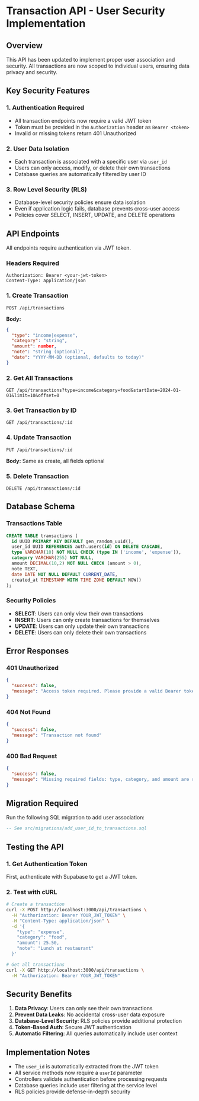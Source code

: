 # Transaction API - User Security Implementation

## Overview
This API has been updated to implement proper user association and security. All transactions are now scoped to individual users, ensuring data privacy and security.

## Key Security Features

### 1. Authentication Required
- All transaction endpoints now require a valid JWT token
- Token must be provided in the `Authorization` header as `Bearer <token>`
- Invalid or missing tokens return 401 Unauthorized

### 2. User Data Isolation
- Each transaction is associated with a specific user via `user_id`
- Users can only access, modify, or delete their own transactions
- Database queries are automatically filtered by user ID

### 3. Row Level Security (RLS)
- Database-level security policies ensure data isolation
- Even if application logic fails, database prevents cross-user access
- Policies cover SELECT, INSERT, UPDATE, and DELETE operations

## API Endpoints

All endpoints require authentication via JWT token.

### Headers Required
```
Authorization: Bearer <your-jwt-token>
Content-Type: application/json
```

### 1. Create Transaction
```
POST /api/transactions
```
**Body:**
```json
{
  "type": "income|expense",
  "category": "string",
  "amount": number,
  "note": "string (optional)",
  "date": "YYYY-MM-DD (optional, defaults to today)"
}
```

### 2. Get All Transactions
```
GET /api/transactions?type=income&category=food&startDate=2024-01-01&limit=10&offset=0
```

### 3. Get Transaction by ID
```
GET /api/transactions/:id
```

### 4. Update Transaction
```
PUT /api/transactions/:id
```
**Body:** Same as create, all fields optional

### 5. Delete Transaction
```
DELETE /api/transactions/:id
```

## Database Schema

### Transactions Table
```sql
CREATE TABLE transactions (
  id UUID PRIMARY KEY DEFAULT gen_random_uuid(),
  user_id UUID REFERENCES auth.users(id) ON DELETE CASCADE,
  type VARCHAR(10) NOT NULL CHECK (type IN ('income', 'expense')),
  category VARCHAR(255) NOT NULL,
  amount DECIMAL(10,2) NOT NULL CHECK (amount > 0),
  note TEXT,
  date DATE NOT NULL DEFAULT CURRENT_DATE,
  created_at TIMESTAMP WITH TIME ZONE DEFAULT NOW()
);
```

### Security Policies
- **SELECT**: Users can only view their own transactions
- **INSERT**: Users can only create transactions for themselves
- **UPDATE**: Users can only update their own transactions
- **DELETE**: Users can only delete their own transactions

## Error Responses

### 401 Unauthorized
```json
{
  "success": false,
  "message": "Access token required. Please provide a valid Bearer token."
}
```

### 404 Not Found
```json
{
  "success": false,
  "message": "Transaction not found"
}
```

### 400 Bad Request
```json
{
  "success": false,
  "message": "Missing required fields: type, category, and amount are required"
}
```

## Migration Required

Run the following SQL migration to add user association:

```sql
-- See src/migrations/add_user_id_to_transactions.sql
```

## Testing the API

### 1. Get Authentication Token
First, authenticate with Supabase to get a JWT token.

### 2. Test with cURL
```bash
# Create a transaction
curl -X POST http://localhost:3000/api/transactions \
  -H "Authorization: Bearer YOUR_JWT_TOKEN" \
  -H "Content-Type: application/json" \
  -d '{
    "type": "expense",
    "category": "food",
    "amount": 25.50,
    "note": "Lunch at restaurant"
  }'

# Get all transactions
curl -X GET http://localhost:3000/api/transactions \
  -H "Authorization: Bearer YOUR_JWT_TOKEN"
```

## Security Benefits

1. **Data Privacy**: Users can only see their own transactions
2. **Prevent Data Leaks**: No accidental cross-user data exposure
3. **Database-Level Security**: RLS policies provide additional protection
4. **Token-Based Auth**: Secure JWT authentication
5. **Automatic Filtering**: All queries automatically include user context

## Implementation Notes

- The `user_id` is automatically extracted from the JWT token
- All service methods now require a `userId` parameter
- Controllers validate authentication before processing requests
- Database queries include user filtering at the service level
- RLS policies provide defense-in-depth security
